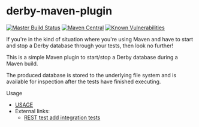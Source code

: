 # derby-maven-plugin

[![Master Build Status](https://dev.carlspring.org/jenkins/buildStatus/icon?job=opensource/derby-maven-plugin/master)](https://dev.carlspring.org/jenkins/blue/organizations/jenkins/opensource%2Fderby-maven-plugin/activity?branch=master)
[![Maven Central](https://maven-badges.herokuapp.com/maven-central/org.carlspring.maven/derby-maven-plugin/badge.svg)](https://maven-badges.herokuapp.com/maven-central/org.carlspring.maven/derby-maven-plugin)
[![Known Vulnerabilities](https://snyk.io/test/github/carlspring/derby-maven-plugin/badge.svg)](https://snyk.io/test/github/carlspring/derby-maven-plugin/)

If you're in the kind of situation where you're using Maven and have to start and stop a Derby database through your tests, then look no further!

This is a simple Maven plugin to start/stop a Derby database during a Maven build.

The produced database is stored to the underlying file system and is available for inspection after the tests have finished executing.

Usage
* [USAGE](https://github.com/carlspring/derby-maven-plugin/blob/master/USAGE)
* External links:
  * [REST test add integration tests](http://nigel-eke.com/unit-integration-testing-rest-services/rest-test-add-integration-tests/)

